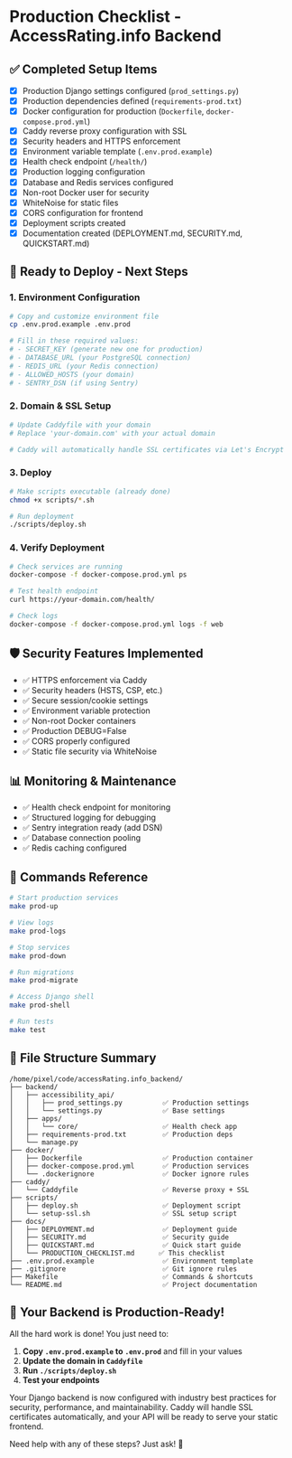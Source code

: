 # Production Checklist - AccessRating.info Backend

## ✅ Completed Setup Items

- [x] Production Django settings configured (`prod_settings.py`)
- [x] Production dependencies defined (`requirements-prod.txt`)
- [x] Docker configuration for production (`Dockerfile`, `docker-compose.prod.yml`)
- [x] Caddy reverse proxy configuration with SSL
- [x] Security headers and HTTPS enforcement
- [x] Environment variable template (`.env.prod.example`)
- [x] Health check endpoint (`/health/`)
- [x] Production logging configuration
- [x] Database and Redis services configured
- [x] Non-root Docker user for security
- [x] WhiteNoise for static files
- [x] CORS configuration for frontend
- [x] Deployment scripts created
- [x] Documentation created (DEPLOYMENT.md, SECURITY.md, QUICKSTART.md)

## 🚀 Ready to Deploy - Next Steps

### 1. Environment Configuration

```bash
# Copy and customize environment file
cp .env.prod.example .env.prod

# Fill in these required values:
# - SECRET_KEY (generate new one for production)
# - DATABASE_URL (your PostgreSQL connection)
# - REDIS_URL (your Redis connection)
# - ALLOWED_HOSTS (your domain)
# - SENTRY_DSN (if using Sentry)
```

### 2. Domain & SSL Setup

```bash
# Update Caddyfile with your domain
# Replace 'your-domain.com' with your actual domain

# Caddy will automatically handle SSL certificates via Let's Encrypt
```

### 3. Deploy

```bash
# Make scripts executable (already done)
chmod +x scripts/*.sh

# Run deployment
./scripts/deploy.sh
```

### 4. Verify Deployment

```bash
# Check services are running
docker-compose -f docker-compose.prod.yml ps

# Test health endpoint
curl https://your-domain.com/health/

# Check logs
docker-compose -f docker-compose.prod.yml logs -f web
```

## 🛡️ Security Features Implemented

- ✅ HTTPS enforcement via Caddy
- ✅ Security headers (HSTS, CSP, etc.)
- ✅ Secure session/cookie settings
- ✅ Environment variable protection
- ✅ Non-root Docker containers
- ✅ Production DEBUG=False
- ✅ CORS properly configured
- ✅ Static file security via WhiteNoise

## 📊 Monitoring & Maintenance

- ✅ Health check endpoint for monitoring
- ✅ Structured logging for debugging
- ✅ Sentry integration ready (add DSN)
- ✅ Database connection pooling
- ✅ Redis caching configured

## 🔧 Commands Reference

```bash
# Start production services
make prod-up

# View logs
make prod-logs

# Stop services
make prod-down

# Run migrations
make prod-migrate

# Access Django shell
make prod-shell

# Run tests
make test
```

## 📝 File Structure Summary

```
/home/pixel/code/accessRating.info_backend/
├── backend/
│   ├── accessibility_api/
│   │   ├── prod_settings.py          ✅ Production settings
│   │   └── settings.py               ✅ Base settings
│   ├── apps/
│   │   └── core/                     ✅ Health check app
│   ├── requirements-prod.txt         ✅ Production deps
│   └── manage.py
├── docker/
│   ├── Dockerfile                    ✅ Production container
│   ├── docker-compose.prod.yml       ✅ Production services
│   └── .dockerignore                 ✅ Docker ignore rules
├── caddy/
│   └── Caddyfile                     ✅ Reverse proxy + SSL
├── scripts/
│   ├── deploy.sh                     ✅ Deployment script
│   └── setup-ssl.sh                  ✅ SSL setup script
├── docs/
│   ├── DEPLOYMENT.md                 ✅ Deployment guide
│   ├── SECURITY.md                   ✅ Security guide
│   ├── QUICKSTART.md                 ✅ Quick start guide
│   └── PRODUCTION_CHECKLIST.md      ✅ This checklist
├── .env.prod.example                 ✅ Environment template
├── .gitignore                        ✅ Git ignore rules
├── Makefile                          ✅ Commands & shortcuts
└── README.md                         ✅ Project documentation
```

## 🎯 Your Backend is Production-Ready!

All the hard work is done! You just need to:

1. **Copy `.env.prod.example` to `.env.prod`** and fill in your values
2. **Update the domain in `Caddyfile`**
3. **Run `./scripts/deploy.sh`**
4. **Test your endpoints**

Your Django backend is now configured with industry best practices for security, performance, and maintainability. Caddy will handle SSL certificates automatically, and your API will be ready to serve your static frontend.

Need help with any of these steps? Just ask! 🚀
